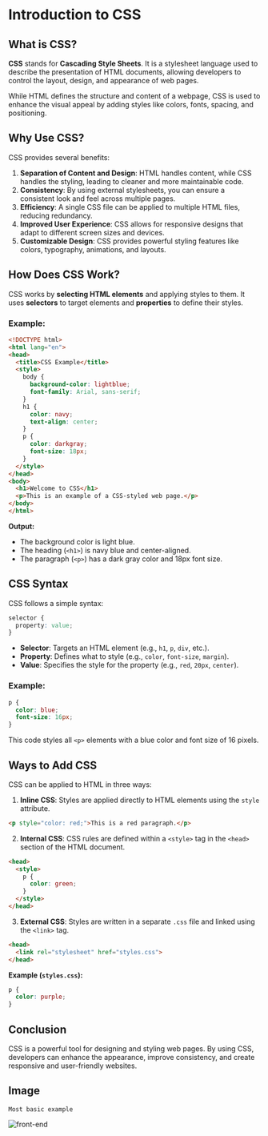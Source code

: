 # Introduction to CSS  

## What is CSS?  

**CSS** stands for **Cascading Style Sheets**. It is a stylesheet language used to describe the presentation of HTML documents, allowing developers to control the layout, design, and appearance of web pages.  

While HTML defines the structure and content of a webpage, CSS is used to enhance the visual appeal by adding styles like colors, fonts, spacing, and positioning.

## Why Use CSS?  

CSS provides several benefits:  

1. **Separation of Content and Design**: HTML handles content, while CSS handles the styling, leading to cleaner and more maintainable code.  
2. **Consistency**: By using external stylesheets, you can ensure a consistent look and feel across multiple pages.  
3. **Efficiency**: A single CSS file can be applied to multiple HTML files, reducing redundancy.  
4. **Improved User Experience**: CSS allows for responsive designs that adapt to different screen sizes and devices.  
5. **Customizable Design**: CSS provides powerful styling features like colors, typography, animations, and layouts.


## How Does CSS Work?  

CSS works by **selecting HTML elements** and applying styles to them. It uses **selectors** to target elements and **properties** to define their styles.

### Example:

```html
<!DOCTYPE html>
<html lang="en">
<head>
  <title>CSS Example</title>
  <style>
    body {
      background-color: lightblue;
      font-family: Arial, sans-serif;
    }
    h1 {
      color: navy;
      text-align: center;
    }
    p {
      color: darkgray;
      font-size: 18px;
    }
  </style>
</head>
<body>
  <h1>Welcome to CSS</h1>
  <p>This is an example of a CSS-styled web page.</p>
</body>
</html>
```

**Output:**  
- The background color is light blue.  
- The heading (`<h1>`) is navy blue and center-aligned.  
- The paragraph (`<p>`) has a dark gray color and 18px font size.  


## CSS Syntax  

CSS follows a simple syntax:  

```css
selector {
  property: value;
}
```

- **Selector**: Targets an HTML element (e.g., `h1`, `p`, `div`, etc.).  
- **Property**: Defines what to style (e.g., `color`, `font-size`, `margin`).  
- **Value**: Specifies the style for the property (e.g., `red`, `20px`, `center`).

### Example:

```css
p {
  color: blue;
  font-size: 16px;
}
```

This code styles all `<p>` elements with a blue color and font size of 16 pixels.


## Ways to Add CSS  

CSS can be applied to HTML in three ways:  

1. **Inline CSS**: Styles are applied directly to HTML elements using the `style` attribute.  

```html
<p style="color: red;">This is a red paragraph.</p>
```

2. **Internal CSS**: CSS rules are defined within a `<style>` tag in the `<head>` section of the HTML document.  

```html
<head>
  <style>
    p {
      color: green;
    }
  </style>
</head>
```

3. **External CSS**: Styles are written in a separate `.css` file and linked using the `<link>` tag.  

```html
<head>
  <link rel="stylesheet" href="styles.css">
</head>
```

**Example (`styles.css`):**  
```css
p {
  color: purple;
}
```


## Conclusion  

CSS is a powerful tool for designing and styling web pages. By using CSS, developers can enhance the appearance, improve consistency, and create responsive and user-friendly websites.  

## Image
```Most basic example```

![front-end](./src/image.png)

